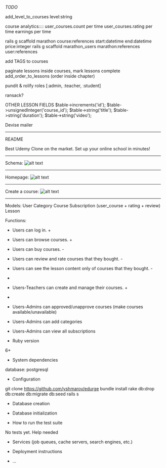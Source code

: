 *TODO*

add_level_to_courses level:string 

course analytics::::
user_courses.count per time
user_courses.rating per time
earnings per time

rails g scaffold marathon course:references start:datetime end:datetime price:integer
rails g scaffold marathon_users marathon:references user:references

add TAGS to courses

paginate lessons inside courses, mark lessons complete
add_order_to_lessons (order inside chapter)

pundit & rolify
roles [:admin, :teacher, :student]

ransack?

OTHER LESSON FIELDS
            $table->increments('id');
            $table->unsignedInteger('course_id');
            $table->string('title');
            $table->string('duration');
            $table->string('video');

Devise mailer

---

README

Best Udemy Clone on the market. Set up your online school in minutes!

---

Schema: 
![alt text](https://imgur.com/PmwESin.png "Schema")

---

Homepage: 
![alt text](https://imgur.com/QJvjyJb.png "Homepage")

---

Create a course:
![alt text](https://imgur.com/e3AyIZO.png "Create a course")

---

Models:
User
Category
Course
Subscription (user_course + rating + review)
Lesson

Functions:
* Users can log in. +
* Users can browse courses. +
* Users can buy courses. -
* Users can review and rate courses that they bought. -
* Users can see the lesson content only of courses that they bought. -
* 
* Users-Teachers can create and manage their courses. +
* 
* Users-Admins can approved/unapprove courses (make courses available/unavailable)
* Users-Admins can add categories
* Users-Admins can view all subscriptions

* Ruby version

6+

* System dependencies

database: postgresql

* Configuration

git clone https://github.com/yshmarov/edurge
bundle install
rake db:drop db:create db:migrate db:seed
rails s

* Database creation

* Database initialization

* How to run the test suite

No tests yet. Help needed

* Services (job queues, cache servers, search engines, etc.)

* Deployment instructions

* ...
